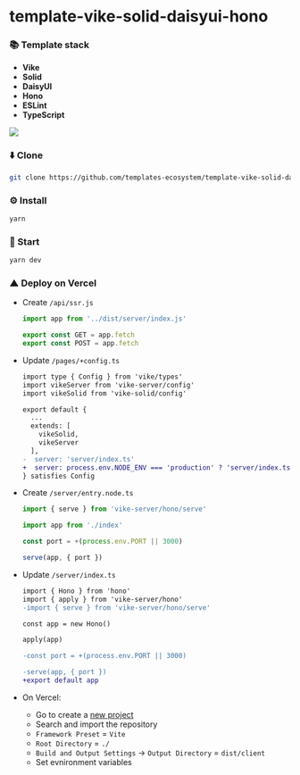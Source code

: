 # template-vike-solid-daisyui-hono

### 📚 Template stack
- **Vike**
- **Solid**
- **DaisyUI**
- **Hono**
- **ESLint**
- **TypeScript**

<a href="https://github.com/tandpfun/skill-icons">
  <img align="center" src="https://skills-icons.vercel.app/api/icons?i=vike,solid,daisyui,hono,eslint,ts" />
</a>

### ⬇️ Clone
```sh
git clone https://github.com/templates-ecosystem/template-vike-solid-daisyui-hono.git
```

### ⚙️ Install
```sh
yarn
```

### 🚀 Start
```sh
yarn dev
```

### ▲ Deploy on Vercel
- Create `/api/ssr.js`
  ```ts
  import app from '../dist/server/index.js'

  export const GET = app.fetch
  export const POST = app.fetch
  ```

- Update `/pages/+config.ts`
  ```diff
  import type { Config } from 'vike/types'
  import vikeServer from 'vike-server/config'
  import vikeSolid from 'vike-solid/config'

  export default {
    ...
    extends: [
      vikeSolid,
      vikeServer
    ],
  -  server: 'server/index.ts'
  +  server: process.env.NODE_ENV === 'production' ? 'server/index.ts' : 'server/entry.node.ts'
  } satisfies Config
  ```

- Create `/server/entry.node.ts`
  ```ts
  import { serve } from 'vike-server/hono/serve'

  import app from './index'

  const port = +(process.env.PORT || 3000)

  serve(app, { port })
  ```

- Update `/server/index.ts`
  ```diff
  import { Hono } from 'hono'
  import { apply } from 'vike-server/hono'
  -import { serve } from 'vike-server/hono/serve'

  const app = new Hono()

  apply(app)

  -const port = +(process.env.PORT || 3000)

  -serve(app, { port })
  +export default app
  ```

- On Vercel:
  - Go to create a [new project](https://vercel.com/new)
  - Search and import the repository
  - `Framework Preset` = `Vite`
  - `Root Directory` = `./`
  - `Build and Output Settings` → `Output Directory` = `dist/client`
  - Set evnironment variables
